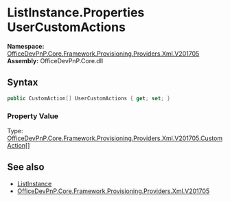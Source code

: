 # ListInstance.Properties UserCustomActions
  

**Namespace:** [OfficeDevPnP.Core.Framework.Provisioning.Providers.Xml.V201705](OfficeDevPnP.Core.Framework.Provisioning.Providers.Xml.V201705.md)  
**Assembly:** OfficeDevPnP.Core.dll  
## Syntax
```C#
public CustomAction[] UserCustomActions { get; set; }
```

### Property Value
Type: [OfficeDevPnP.Core.Framework.Provisioning.Providers.Xml.V201705.CustomAction[]](OfficeDevPnP.Core.Framework.Provisioning.Providers.Xml.V201705.CustomAction.md)  

## See also
- [ListInstance](OfficeDevPnP.Core.Framework.Provisioning.Providers.Xml.V201705.ListInstance.md) 
- [OfficeDevPnP.Core.Framework.Provisioning.Providers.Xml.V201705](OfficeDevPnP.Core.Framework.Provisioning.Providers.Xml.V201705.md) 

